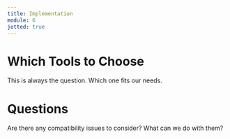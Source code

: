 ```yaml
---
title: Implementation
module: 6
jotted: true
---
```


# Which Tools to Choose

This is always the question.  Which one fits our needs.

# Questions

Are there any compatibility issues to consider? What can we do with them?

